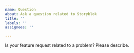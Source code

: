 ```yaml
---
name: Question
about: Ask a question related to Storyblok
title: ''
labels: ''
assignees: ''

---
```


Is your feature request related to a problem? Please describe.
